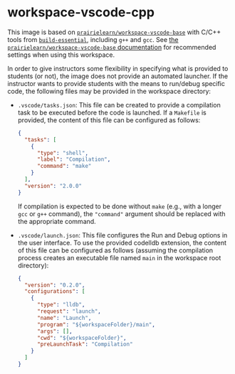 # workspace-vscode-cpp

This image is based on [`prairielearn/workspace-vscode-base`](../vscode-base) with C/C++ tools from [`build-essential`](https://packages.ubuntu.com/noble/build-essential), including `g++` and `gcc`. See [the `prairielearn/workspace-vscode-base` documentation](../vscode-base/README.md) for recommended settings when using this workspace.

In order to give instructors some flexibility in specifying what is provided to students (or not), the image does not provide an automated launcher. If the instructor wants to provide students with the means to run/debug specific code, the following files may be provided in the workspace directory:

- `.vscode/tasks.json`: This file can be created to provide a compilation task to be executed before the code is launched. If a `Makefile` is provided, the content of this file can be configured as follows:

  ```json
  {
    "tasks": [
      {
        "type": "shell",
        "label": "Compilation",
        "command": "make"
      }
    ],
    "version": "2.0.0"
  }
  ```

  If compilation is expected to be done without `make` (e.g., with a longer `gcc` or `g++` command), the `"command"` argument should be replaced with the appropriate command.

- `.vscode/launch.json`: This file configures the Run and Debug options in the user interface. To use the provided codelldb extension, the content of this file can be configured as follows (assuming the compilation process creates an executable file named `main` in the workspace root directory):

  ```json
  {
    "version": "0.2.0",
    "configurations": [
      {
        "type": "lldb",
        "request": "launch",
        "name": "Launch",
        "program": "${workspaceFolder}/main",
        "args": [],
        "cwd": "${workspaceFolder}",
        "preLaunchTask": "Compilation"
      }
    ]
  }
  ```
